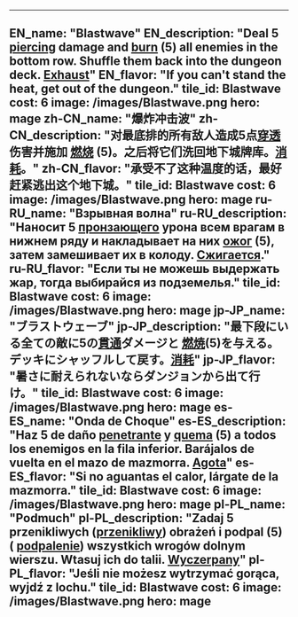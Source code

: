 ---

EN_name: "Blastwave"
EN_description: "Deal 5 <u>piercing</u> damage and  <u>burn</u> (5) all enemies in the bottom row.  Shuffle them back into the dungeon deck. <u>Exhaust</u>"
EN_flavor: "If you can't stand the heat, get out of the dungeon."
tile_id: Blastwave
cost: 6
image: /images/Blastwave.png
hero: mage
zh-CN_name: "爆炸冲击波"
zh-CN_description: "对最底排的所有敌人造成5点<u>穿透</u>伤害并施加 <u>燃烧</u> (5)。之后将它们洗回地下城牌库。<u>消耗</u>。"
zh-CN_flavor: "承受不了这种温度的话，最好赶紧逃出这个地下城。"
tile_id: Blastwave
cost: 6
image: /images/Blastwave.png
hero: mage
ru-RU_name: "Взрывная волна"
ru-RU_description: "Наносит 5 <u>пронзающего</u> урона всем врагам в нижнем ряду и накладывает на них  <u>ожог</u> (5), затем замешивает их в колоду. <u>Сжигается</u>."
ru-RU_flavor: "Если ты не можешь выдержать жар, тогда выбирайся из подземелья."
tile_id: Blastwave
cost: 6
image: /images/Blastwave.png
hero: mage
jp-JP_name: "ブラストウェーブ"
jp-JP_description: "最下段にいる全ての敵に5の<u>貫通</u>ダメージと <u>燃焼</u>(5)を与える。デッキにシャッフルして戻す。<u>消耗</u>"
jp-JP_flavor: "暑さに耐えられないならダンジョンから出て行け。"
tile_id: Blastwave
cost: 6
image: /images/Blastwave.png
hero: mage
es-ES_name: "Onda de Choque"
es-ES_description: "Haz 5 de daño <u>penetrante</u> y  <u>quema</u> (5) a todos los enemigos en la fila inferior. Barájalos de vuelta en el mazo de mazmorra. <u>Agota</u>"
es-ES_flavor: "Si no aguantas el calor, lárgate de la mazmorra."
tile_id: Blastwave
cost: 6
image: /images/Blastwave.png
hero: mage
pl-PL_name: "Podmuch"
pl-PL_description: "Zadaj 5 przenikliwych (<u>przenikliwy</u>) obrażeń i podpal (5) ( <u>podpalenie</u>) wszystkich wrogów dolnym wierszu. Wtasuj ich do talii. <u>Wyczerpany</u>"
pl-PL_flavor: "Jeśli nie możesz wytrzymać gorąca, wyjdź z lochu."
tile_id: Blastwave
cost: 6
image: /images/Blastwave.png
hero: mage
---